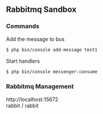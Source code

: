 ## Rabbitmq Sandbox

### Commands
  
Add the message to bus
```bash 
$ php bin/console add-message test1
```

Start handlers
```bash 
$ php bin/console messenger:consume
```

### Rabbitmq Management  
http://localhost:15672  
rabbit / rabbit